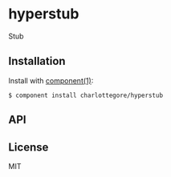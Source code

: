 
# hyperstub

  Stub

## Installation

  Install with [component(1)](http://component.io):

    $ component install charlottegore/hyperstub

## API



## License

  MIT
